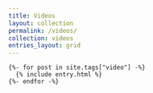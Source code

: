 ```yaml
---
title: Videos
layout: collection
permalink: /videos/
collection: videos
entries_layout: grid
---
```































































































































































































































































































































































































































































































































































































































































































































































































































































































































































































































































































































```
{%- for post in site.tags["video"] -%}
  {% include entry.html %}
{%- endfor -%}
```
